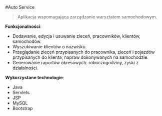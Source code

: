#Auto Service

>Aplikacja wspomagająca zarządzanie warsztatem samochodowym.

**Funkcjonalności**:
- Dodawanie, edycja i usuwanie zleceń, pracowników, klientów, samochodów. 
- Wyszukiwanie klientów o nazwisku. 
- Przeglądanie zleceń przypisanych do pracownika, zleceń i pojazdów przypisanych do klienta, napraw dokonywanych na samochodzie. 
- Generowanie raportów okresowych: roboczogodziny, zyski z działalności.

**Wykorzystane technologie**:
- Java
- Servlets
- JSP
- MySQL
- Bootstrap
